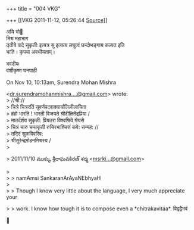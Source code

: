 +++
title = "004 VKG"

+++
[[VKG	2011-11-12, 05:26:44 [Source](https://groups.google.com/g/bvparishat/c/VlfcH8SDJxc)]]



अयि भो  
मिश्र महाभाग  
तृतीये पादे सुकृतीः इत्यत्र सु इत्यत्य लघुत्वं छन्दोभङ्गाय कल्पत इति  
भाति। कृपया अवधीयताम्।

भवदीयः  
वंशीकृष्ण घनपाठी

On Nov 10, 10:13am, Surendra Mohan Mishra

  
\<[dr.surendramohanmishra....@gmail.com]()\> wrote:  
\> //श्री://  
\> चित्रे चित्ररतिं सुवर्णपदवाक्यार्यालिलीलायिता  
\> हंहो भारति ! भारती विजयते श्रीदीक्षितेंद्रप्रिया /  
\> मातर्दर्शय सुकृती: प्रियतरा विश्वश्रिये श्रेयसे  
\> चित्रं चारु चमत्कृती रुचिरभाश्चित्तं कवे: सन्मह: //  
\> तदिदं सुकविवरिव:  
\> श्रीसुरेन्द्रमोहनमिश्रस्य /  
\>  

\> 2011/11/10 ముక్కు శ్రీరాఘవకిరణ్ శర్మ \<[msrki...@gmail.com]()\>

  
\>  
\> \> namAmsi SankaranArAyaNEbhyaH  
\>  
\> \> Though I know very little about the language, I very much appreciate your  

\> \> work. I know how tough it is to compose even a \*chitrakavitaa\*. विद्वद्वैभवं



